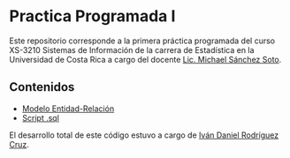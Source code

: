 # Practica Programada I

Este repositorio corresponde a la primera práctica programada del curso XS-3210 Sistemas de Información de la carrera de Estadística en la Universidad de Costa Rica a cargo del docente [Lic. Michael Sánchez Soto](https://www.linkedin.com/in/mikesaso13/). 

## Contenidos

* [Modelo Entidad-Relación](https://github.com/ivanrodc/Practica-Programada-I/blob/main/modelo_ER_final.pdf)
* [Script .sql](https://github.com/ivanrodc/Practica-Programada-I/blob/main/finalivan.sql)

El desarrollo total de este código estuvo a cargo de [Iván Daniel Rodríguez Cruz](https://www.linkedin.com/in/iv%C3%A1n-daniel-rodr%C3%ADguez-cruz-2471a325a/).

